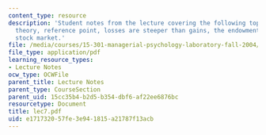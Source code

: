```yaml
---
content_type: resource
description: 'Student notes from the lecture covering the following topics: Prospect
  theory, reference point, losses are steeper than gains, the endowment effect, and
  stock market.'
file: /media/courses/15-301-managerial-psychology-laboratory-fall-2004/e171732057fe3e941815a21787f13acb_lec7.pdf
file_type: application/pdf
learning_resource_types:
- Lecture Notes
ocw_type: OCWFile
parent_title: Lecture Notes
parent_type: CourseSection
parent_uid: 15cc35b4-b2d5-b354-dbf6-af22ee6876bc
resourcetype: Document
title: lec7.pdf
uid: e1717320-57fe-3e94-1815-a21787f13acb
---
```


